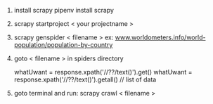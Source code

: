 1. install scrapy
   pipenv install scrapy

2. scrapy startproject < your projectname >

3. scrapy genspider < filename > <url>
   ex: www.worldometers.info/world-population/population-by-country

4. goto < filename > in spiders directory

    whatUwant = response.xpath('//??/text()').get()
    whatUwant = response.xpath('//??/text()').getall() // list of data

5. goto terminal and run: scrapy crawl < filename >
